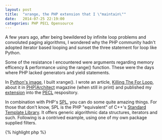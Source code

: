 ```yaml
---
layout: post
title:  "xrange, the PHP extension that I \"maintain\""
date:   2014-07-25 22:19:00
categories: PHP PECL Opensource
---
```


A few years ago, after being bewildered by infinite loop problems and convoluted paging algorithms, I wondered why the PHP community hadn't adopted iterator based looping and sunset the three statement for loop like Python.

Some of the resistance I encountered were arguments regarding memory efficency & performance using the range() function. These were the days where PHP lacked generators and yield statements.

In [Python's image](https://docs.python.org/2/library/functions.html#xrange), I built xrange(). I wrote an article, [Killing The For Loop](http://www.phpdeveloper.org/news/9481), about it in [PHP\|Architect](http://www.phparch.com/) magazine (when still in print) and published my [extension](http://pecl.php.net/package/xrange) into the [PECL](http://pecl.php.net/) respository.

In combination with PHP's [SPL](http://php.net/manual/en/book.spl.php), you can do some quite amazing things. For those that don't know, SPL is the PHP "equivalent" of C++'s [Standard Template Library](http://en.wikipedia.org/wiki/Standard_Template_Library). It offers generic algorithmic data structures, iterators and such. Following is a contrived example, using one of my own package supplied filters.

{% highlight php %}
<?php
assert(extension_loaded("xrange"));

// display all odd numbers 1 .. 20
print_r(array_values(
	iterator_to_array(
		new OddFilterIterator(xrange(1, 20))
	)
));
{% endhighlight %}

The real power comes from chaining slicing, appending and filtering iterators together. Creating large batch sets of numbers together without any memory overhead.

Last I heard, it's still a standard package in the [SUSE Linux](https://www.suse.com/) repositories. You can still use it, include the source I published in the article, or adopt the modern generator syntax... which I'm unsure works with SPL natively.
